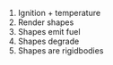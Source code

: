 1. Ignition + temperature
1. Render shapes
1. Shapes emit fuel
1. Shapes degrade
1. Shapes are rigidbodies